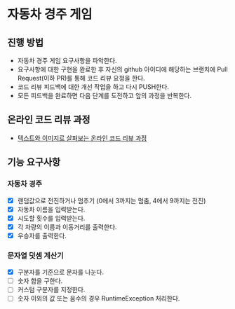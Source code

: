# 자동차 경주 게임
## 진행 방법
* 자동차 경주 게임 요구사항을 파악한다.
* 요구사항에 대한 구현을 완료한 후 자신의 github 아이디에 해당하는 브랜치에 Pull Request(이하 PR)를 통해 코드 리뷰 요청을 한다.
* 코드 리뷰 피드백에 대한 개선 작업을 하고 다시 PUSH한다.
* 모든 피드백을 완료하면 다음 단계를 도전하고 앞의 과정을 반복한다.

## 온라인 코드 리뷰 과정
* [텍스트와 이미지로 살펴보는 온라인 코드 리뷰 과정](https://github.com/next-step/nextstep-docs/tree/master/codereview)

## 기능 요구사항
### 자동차 경주
- [x] 랜덤값으로 전진하거나 멈추기 (0에서 3까지는 멈춤, 4에서 9까지는 전진)
- [x] 자동차 이름을 입력받는다.
- [x] 시도할 횟수를 입력받는다.
- [x] 각 차량의 이름과 이동거리를 출력한다.
- [x] 우승자를 출력한다.

### 문자열 덧셈 계산기
- [x] 구분자를 기준으로 문자를 나눈다.
- [ ] 숫자 합을 구한다.
- [ ] 커스텀 구분자를 지정한다.
- [ ] 숫자 이외의 값 또는 음수의 경우 RuntimeException 처리한다.
